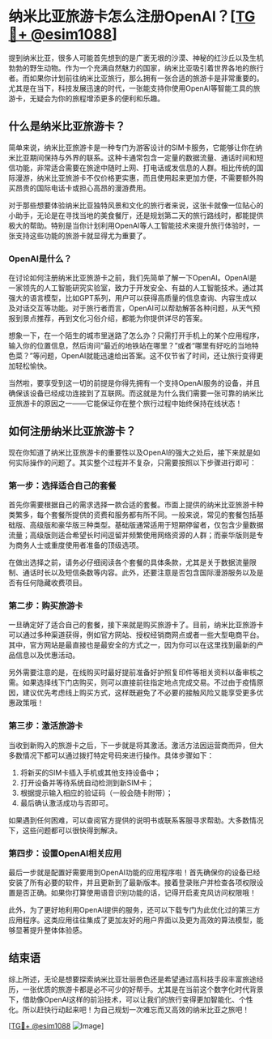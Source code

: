 # 纳米比亚旅游卡怎么注册OpenAI？[[TG💪+ @esim1088](https://t.me/s/esim1088)]

提到纳米比亚，很多人可能首先想到的是广袤无垠的沙漠、神秘的红沙丘以及生机勃勃的野生动物。作为一个充满自然魅力的国家，纳米比亚吸引着世界各地的旅行者。而如果你计划前往纳米比亚旅行，那么拥有一张合适的旅游卡是非常重要的。尤其是在当下，科技发展迅速的时代，一张能支持你使用OpenAI等智能工具的旅游卡，无疑会为你的旅程增添更多的便利和乐趣。

## 什么是纳米比亚旅游卡？

简单来说，纳米比亚旅游卡是一种专门为游客设计的SIM卡服务，它能够让你在纳米比亚期间保持与外界的联系。这种卡通常包含一定量的数据流量、通话时间和短信功能，非常适合需要在旅途中随时上网、打电话或发信息的人群。相比传统的国际漫游，纳米比亚旅游卡不仅价格更实惠，而且使用起来更加方便，不需要额外购买昂贵的国际电话卡或担心高昂的漫游费用。

对于那些想要体验纳米比亚独特风景和文化的旅行者来说，这张卡就像一位贴心的小助手，无论是在寻找当地的美食餐厅，还是规划第二天的旅行路线时，都能提供极大的帮助。特别是当你计划利用OpenAI等人工智能技术来提升旅行体验时，一张支持这些功能的旅游卡就显得尤为重要了。

### OpenAI是什么？

在讨论如何注册纳米比亚旅游卡之前，我们先简单了解一下OpenAI。OpenAI是一家领先的人工智能研究实验室，致力于开发安全、有益的人工智能技术。通过其强大的语言模型，比如GPT系列，用户可以获得高质量的信息查询、内容生成以及对话交互等功能。对于旅行者而言，OpenAI可以帮助解答各种问题，从天气预报到景点推荐，再到文化习俗介绍，都能为你提供详尽的答案。

想象一下，在一个陌生的城市里迷路了怎么办？只需打开手机上的某个应用程序，输入你的位置信息，然后询问“最近的地铁站在哪里？”或者“哪里有好吃的当地特色菜？”等问题，OpenAI就能迅速给出答案。这不仅节省了时间，还让旅行变得更加轻松愉快。

当然啦，要享受到这一切的前提是你得先拥有一个支持OpenAI服务的设备，并且确保该设备已经成功连接到了互联网。而这就是为什么我们需要一张可靠的纳米比亚旅游卡的原因之一——它能保证你在整个旅行过程中始终保持在线状态！

## 如何注册纳米比亚旅游卡？

现在你知道了纳米比亚旅游卡的重要性以及OpenAI的强大之处后，接下来就是如何实际操作的问题了。其实整个过程并不复杂，只需要按照以下步骤进行即可：

### 第一步：选择适合自己的套餐

首先你需要根据自己的需求选择一款合适的套餐。市面上提供的纳米比亚旅游卡种类繁多，每个套餐所提供的资费和服务都有所不同。一般来说，常见的套餐包括基础版、高级版和豪华版三种类型。基础版通常适用于短期停留者，仅包含少量数据流量；高级版则适合希望长时间逗留并频繁使用网络资源的人群；而豪华版则是专为商务人士或重度使用者准备的顶级选项。

在做出选择之前，请务必仔细阅读各个套餐的具体条款，尤其是关于数据流量限制、通话时长以及短信条数等内容。此外，还要注意是否包含国际漫游服务以及是否有任何隐藏收费项目。

### 第二步：购买旅游卡

一旦确定好了适合自己的套餐，接下来就是购买旅游卡了。目前，纳米比亚旅游卡可以通过多种渠道获得，例如官方网站、授权经销商网点或者一些大型电商平台。其中，官方网站是最直接也是最安全的方式之一，因为你可以在这里找到最新的产品信息以及优惠活动。

另外需要注意的是，在线购买时最好提前准备好护照复印件等相关资料以备审核之需。如果选择线下门店购买，则可以直接前往指定地点完成交易。不过由于疫情原因，建议优先考虑线上购买方式，这样既避免了不必要的接触风险又能享受更多优惠政策哦！

### 第三步：激活旅游卡

当收到新购入的旅游卡之后，下一步就是将其激活。激活方法因运营商而异，但大多数情况下都可以通过拨打特定号码来进行操作。具体步骤如下：
1. 将新买的SIM卡插入手机或其他支持设备中；
2. 打开设备并等待系统自动检测到新SIM卡；
3. 根据提示输入相应的验证码（一般会随卡附带）；
4. 最后确认激活成功与否即可。

如果遇到任何困难，可以查阅官方提供的说明书或联系客服寻求帮助。大多数情况下，这些问题都可以很快得到解决。

### 第四步：设置OpenAI相关应用

最后一步就是配置好需要用到OpenAI功能的应用程序啦！首先确保你的设备已经安装了所有必要的软件，并且更新到了最新版本。接着登录账户并检查各项权限设置是否正确。如果你打算使用语音识别功能的话，记得开启麦克风访问权限哦！

此外，为了更好地利用OpenAI提供的服务，还可以下载专门为此优化过的第三方应用程序。这类应用往往集成了更加友好的用户界面以及更为高效的算法模型，能够显著提升整体体验感。

## 结束语

综上所述，无论是想要探索纳米比亚壮丽景色还是希望通过高科技手段丰富旅途经历，一张优质的旅游卡都是必不可少的好帮手。尤其是在当前这个数字化时代背景下，借助像OpenAI这样的前沿技术，可以让我们的旅行变得更加智能化、个性化。所以赶快行动起来吧！为自己规划一次难忘而又高效的纳米比亚之旅吧！

[[TG💪+ @esim1088](https://t.me/s/esim1088) ![Image](https://i.postimg.cc/4NQfJmqS/Snipaste-2025-05-13-00-14-12.png)]